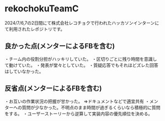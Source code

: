 ﻿# rekochokuTeamC
2024/7/6,7の2日間にて株式会社レコチョクで行われたハッカソンインターンにて利用されたレポジトリです。

## 良かった点(メンターによるFBを含む)
・チーム内の役割分担がハッキリしていた。
・区切りごとに残り時間を意識して動けていた。
・発表が堂々としていた。
・質疑応答でもそれほどズレた回答はしていなかった。

## 反省点(メンターによるFBを含む)
・お互いの作業状況の把握が甘かった。
  ⇒ドキュメントなどで適宜共有
・メンターへの質問が少なかった。不明点のまま時間が過ぎるくらいなら積極的に質問をする。
・ユーザーストーリーから逆算して実装内容の優先順位を決める。
